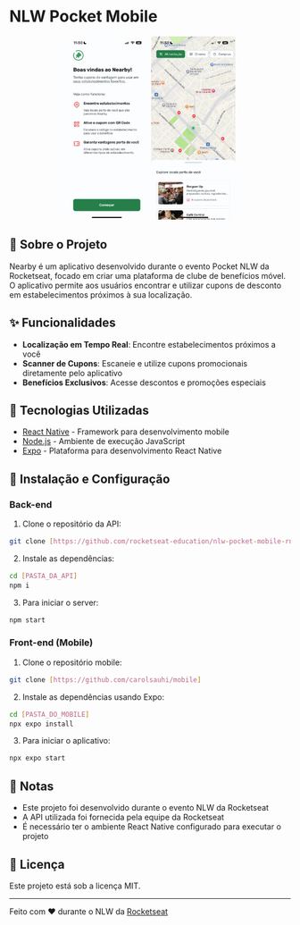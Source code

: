 # NLW Pocket Mobile

<p align="center">
  <img alt="Preview do projeto desenvolvido." src=".github/image_1.jpeg" width="30%">
  <img alt="Preview do projeto desenvolvido." src=".github/image_2.jpeg" width="30%">
</p>

## 📱 Sobre o Projeto

Nearby é um aplicativo desenvolvido durante o evento Pocket NLW da Rocketseat, focado em criar uma plataforma de clube de benefícios móvel. O aplicativo permite aos usuários encontrar e utilizar cupons de desconto em estabelecimentos próximos à sua localização.

## ✨ Funcionalidades

- **Localização em Tempo Real**: Encontre estabelecimentos próximos a você
- **Scanner de Cupons**: Escaneie e utilize cupons promocionais diretamente pelo aplicativo
- **Benefícios Exclusivos**: Acesse descontos e promoções especiais

## 🚀 Tecnologias Utilizadas

- [React Native](https://reactnative.dev/) - Framework para desenvolvimento mobile
- [Node.js](https://nodejs.org/) - Ambiente de execução JavaScript
- [Expo](https://expo.dev/) - Plataforma para desenvolvimento React Native

## 🔧 Instalação e Configuração

### Back-end

1. Clone o repositório da API:
```bash
git clone [https://github.com/rocketseat-education/nlw-pocket-mobile-rn]
```

2. Instale as dependências:
```bash
cd [PASTA_DA_API]
npm i
```

3. Para iniciar o server:
```bash
npm start
```

### Front-end (Mobile)

1. Clone o repositório mobile:
```bash
git clone [https://github.com/carolsauhi/mobile]
```

2. Instale as dependências usando Expo:
```bash
cd [PASTA_DO_MOBILE]
npx expo install
```

3. Para iniciar o aplicativo:
```bash
npx expo start
```

## 📝 Notas

- Este projeto foi desenvolvido durante o evento NLW da Rocketseat
- A API utilizada foi fornecida pela equipe da Rocketseat
- É necessário ter o ambiente React Native configurado para executar o projeto

## 📄 Licença

Este projeto está sob a licença MIT.

---

Feito com ❤️ durante o NLW da [Rocketseat](https://rocketseat.com.br/)
